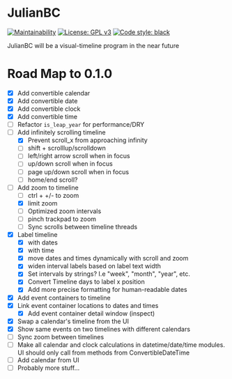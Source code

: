 # JulianBC
[![Maintainability](https://api.codeclimate.com/v1/badges/f8f0b0fd2b59791f4c87/maintainability)](https://codeclimate.com/github/xayhewalo/julianbc/maintainability)
[![License: GPL v3](https://img.shields.io/badge/License-GPLv3-blue.svg)](https://www.gnu.org/licenses/gpl-3.0)
[![Code style: black](https://img.shields.io/badge/code%20style-black-000000.svg)](https://github.com/psf/black)

JulianBC will be a visual-timeline program in the near future

# Road Map to 0.1.0
- [X] Add convertible calendar
- [X] Add convertible date
- [X] Add convertible clock
- [X] Add convertible time
- [ ] Refactor `is_leap_year` for performance/DRY
- [ ] Add infinitely scrolling timeline
    - [X] Prevent scroll_x from approaching infinity
    - [ ] shift + scrolllup/scrolldown
    - [ ] left/right arrow scroll when in focus
    - [ ] up/down scroll when in focus
    - [ ] page up/down scroll when in focus
    - [ ] home/end scroll?
- [ ] Add zoom to timeline
    - [ ] ctrl + +/- to zoom
    - [X] limit zoom
    - [ ] Optimized zoom intervals
    - [ ] pinch trackpad to zoom
    - [ ] Sync scrolls between timeline threads
- [X] Label timeline
    - [X] with dates
    - [X] with time
    - [X] move dates and times dynamically with scroll and zoom
    - [X] widen interval labels based on label text width
    - [X] Set intervals by strings? I.e "week", "month", "year", etc.
    - [X] Convert Timeline days to label x position
    - [X] Add more precise formatting for human-readable dates
- [X] Add event containers to timeline
- [X] Link event container locations to dates and times
    - [X] Add event container detail window (inspect)
- [X] Swap a calendar's timeline from the UI
- [X] Show same events on two timelines with different calendars
- [ ] Sync zoom between timelines
- [ ] Make all calendar and clock calculations in datetime/date/time modules. UI should only call from methods from ConvertibleDateTime
- [ ] Add calendar from UI
- [ ] Probably more stuff...
